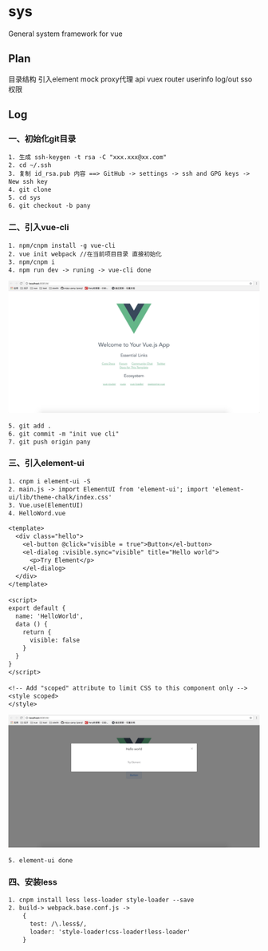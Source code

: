 # sys
General system framework for vue

## Plan
目录结构
引入element
mock
proxy代理
api
vuex
router
userinfo
log/out
sso
权限


## Log
### 一、初始化git目录
	1. 生成 ssh-keygen -t rsa -C "xxx.xxx@xx.com" 
	2. cd ~/.ssh
	3. 复制 id_rsa.pub 内容 ==> GitHub -> settings -> ssh and GPG keys -> New ssh key
	4. git clone
	5. cd sys
	6. git checkout -b pany
	
### 二、引入vue-cli
	1. npm/cnpm install -g vue-cli
	2. vue init webpack //在当前项目目录 直接初始化
	3. npm/cnpm i
	4. npm run dev -> runing -> vue-cli done
![vue-cli success](screen/1.png)

	5. git add .
	6. git commit -m "init vue cli"
	7. git push origin pany

### 三、引入element-ui
	1. cnpm i element-ui -S
	2. main.js -> import ElementUI from 'element-ui'; import 'element-ui/lib/theme-chalk/index.css'
	3. Vue.use(ElementUI)
	4. HelloWord.vue
```
<template>
  <div class="hello">
    <el-button @click="visible = true">Button</el-button>
    <el-dialog :visible.sync="visible" title="Hello world">
      <p>Try Element</p>
    </el-dialog>
  </div>
</template>

<script>
export default {
  name: 'HelloWorld',
  data () {
    return {
      visible: false
    }
  }
}
</script>

<!-- Add "scoped" attribute to limit CSS to this component only -->
<style scoped>
</style>
```
![element-ui sucess](screen/2.png)
	
	5. element-ui done

### 四、安装less
	1. cnpm install less less-loader style-loader --save
	2. build-> webpack.base.conf.js -> 
		{
		  test: /\.less$/,
		  loader: 'style-loader!css-loader!less-loader'
		}